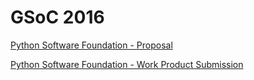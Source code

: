 # GSoC 2016

[Python Software Foundation - Proposal](https://github.com/AnishShah/GSOC/wiki/GSoC-2016-Application-Anish-Shah:-Roundup-(Core-Python))

[Python Software Foundation - Work Product Submission](https://github.com/AnishShah/GSoC/wiki/Google-Summer-of-Code-2016---Work-Product-Submission---Python-Software-Foundation)
